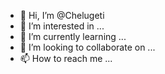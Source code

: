 - 👋 Hi, I’m @Chelugeti
- 👀 I’m interested in ...
- 🌱 I’m currently learning ...
- 💞️ I’m looking to collaborate on ...
- 📫 How to reach me ...

<!---
Chelugeti/Chelugeti is a ✨ special ✨ repository because its `README.md` (this file) appears on your GitHub profile.
You can click the Preview link to take a look at your changes.
--->
